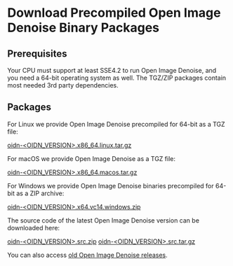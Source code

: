 Download Precompiled Open Image Denoise Binary Packages
=======================================================

Prerequisites
-------------

Your CPU must support at least SSE4.2 to run Open Image Denoise, and you need
a 64-bit operating system as well. The TGZ/ZIP packages contain most needed
3rd party dependencies.

Packages
--------

For Linux we provide Open Image Denoise precompiled for 64-bit as a TGZ file:

[oidn-<OIDN_VERSION>.x86_64.linux.tar.gz](https://github.com/OpenImageDenoise/oidn/releases/download/v<OIDN_VERSION>/oidn-<OIDN_VERSION>.x86_64.linux.tar.gz)

For macOS we provide Open Image Denoise as a TGZ file:

[oidn-<OIDN_VERSION>.x86_64.macos.tar.gz](https://github.com/OpenImageDenoise/oidn/releases/download/v<OIDN_VERSION>/oidn-<OIDN_VERSION>.x86_64.macos.tar.gz)

For Windows we provide Open Image Denoise binaries precompiled for 64-bit as a ZIP archive:

[oidn-<OIDN_VERSION>.x64.vc14.windows.zip](https://github.com/OpenImageDenoise/oidn/releases/download/v<OIDN_VERSION>/oidn-<OIDN_VERSION>.x64.vc14.windows.zip)

The source code of the latest Open Image Denoise version can be downloaded here:

[oidn-<OIDN_VERSION>.src.zip](https://github.com/OpenImageDenoise/oidn/releases/download/v<OIDN_VERSION>/oidn-<OIDN_VERSION>.src.zip)
[oidn-<OIDN_VERSION>.src.tar.gz](https://github.com/OpenImageDenoise/oidn/releases/download/v<OIDN_VERSION>/oidn-<OIDN_VERSION>.src.tar.gz)

You can also access [old Open Image Denoise releases](https://github.com/OpenImageDenoise/oidn/releases).
